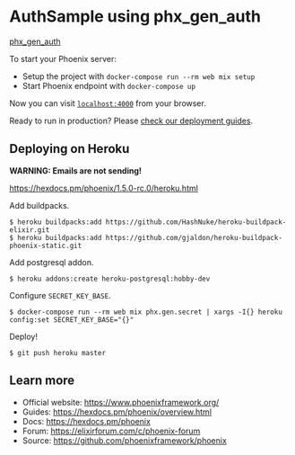 # AuthSample using phx_gen_auth

[phx_gen_auth](https://hex.pm/packages/phx_gen_auth)

To start your Phoenix server:

  * Setup the project with `docker-compose run --rm web mix setup`
  * Start Phoenix endpoint with `docker-compose up`

Now you can visit [`localhost:4000`](http://localhost:4000) from your browser.

Ready to run in production? Please [check our deployment guides](https://hexdocs.pm/phoenix/deployment.html).

## Deploying on Heroku

**WARNING: Emails are not sending!**

https://hexdocs.pm/phoenix/1.5.0-rc.0/heroku.html

Add buildpacks.

```
$ heroku buildpacks:add https://github.com/HashNuke/heroku-buildpack-elixir.git
$ heroku buildpacks:add https://github.com/gjaldon/heroku-buildpack-phoenix-static.git
```

Add postgresql addon.

```
$ heroku addons:create heroku-postgresql:hobby-dev
```

Configure `SECRET_KEY_BASE`.

```
$ docker-compose run --rm web mix phx.gen.secret | xargs -I{} heroku config:set SECRET_KEY_BASE="{}"
```

Deploy!

```
$ git push heroku master
```

## Learn more

  * Official website: https://www.phoenixframework.org/
  * Guides: https://hexdocs.pm/phoenix/overview.html
  * Docs: https://hexdocs.pm/phoenix
  * Forum: https://elixirforum.com/c/phoenix-forum
  * Source: https://github.com/phoenixframework/phoenix
